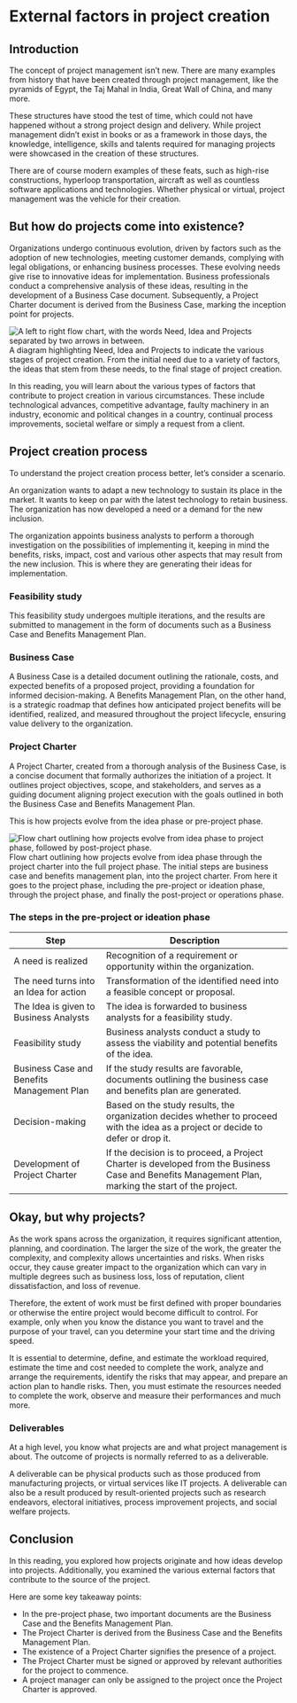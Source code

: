 # External factors in project creation

## Introduction

The concept of project management isn’t new. There are many examples from history that have been created through project management, like the pyramids of Egypt, the Taj Mahal in India, Great Wall of China, and many more.

These structures have stood the test of time, which could not have happened without a strong project design and delivery. While project management didn’t exist in books or as a framework in those days, the knowledge, intelligence, skills and talents required for managing projects were showcased in the creation of these structures.

There are of course modern examples of these feats, such as high-rise constructions, hyperloop transportation, aircraft as well as countless software applications and technologies. Whether physical or virtual, project management was the vehicle for their creation.

## But how do projects come into existence?

Organizations undergo continuous evolution, driven by factors such as the adoption of new technologies, meeting customer demands, complying with legal obligations, or enhancing business processes. These evolving needs give rise to innovative ideas for implementation. Business professionals conduct a comprehensive analysis of these ideas, resulting in the development of a Business Case document. Subsequently, a Project Charter document is derived from the Business Case, marking the inception point for projects.

![A left to right flow chart, with the words Need, Idea and Projects separated by two arrows in between.](https://d3c33hcgiwev3.cloudfront.net/imageAssetProxy.v1/dNuPyHj-R1iKvKwnoxqDjw_11d89718b2e843178d6a7a14ea081de1_MSPMC1M1L2_Item_02.png?expiry=1719792000000&hmac=NNrQomPAyvCFh83_KDE9OmSwTJIqWfpFLnAm6FC8i6o)
A diagram highlighting Need, Idea and Projects to indicate the various stages of project creation. From the initial need due to a variety of factors, the ideas that stem from these needs, to the final stage of project creation.

In this reading, you will learn about the various types of factors that contribute to project creation in various circumstances. These include technological advances, competitive advantage, faulty machinery in an industry, economic and political changes in a country, continual process improvements, societal welfare or simply a request from a client.

## Project creation process

To understand the project creation process better, let’s consider a scenario.

An organization wants to adapt a new technology to sustain its place in the market. It wants to keep on par with the latest technology to retain business. The organization has now developed a need or a demand for the new inclusion.

The organization appoints business analysts to perform a thorough investigation on the possibilities of implementing it, keeping in mind the benefits, risks, impact, cost and various other aspects that may result from the new inclusion. This is where they are generating their ideas for implementation.

### Feasibility study

This feasibility study undergoes multiple iterations, and the results are submitted to management in the form of documents such as a Business Case and Benefits Management Plan.

### Business Case

A Business Case is a detailed document outlining the rationale, costs, and expected benefits of a proposed project, providing a foundation for informed decision-making. A Benefits Management Plan, on the other hand, is a strategic roadmap that defines how anticipated project benefits will be identified, realized, and measured throughout the project lifecycle, ensuring value delivery to the organization.

### Project Charter

A Project Charter, created from a thorough analysis of the Business Case, is a concise document that formally authorizes the initiation of a project. It outlines project objectives, scope, and stakeholders, and serves as a guiding document aligning project execution with the goals outlined in both the Business Case and Benefits Management Plan.

This is how projects evolve from the idea phase or pre-project phase.

![Flow chart outlining how projects evolve from idea phase to project phase, followed by post-project phase.](https://d3c33hcgiwev3.cloudfront.net/imageAssetProxy.v1/TQXLAVnfRtSjeBad6OJ2mg_36dae53a0a11484b8b0d9072a61851e1_MSPMC1M1L2_Item_02_2.png?expiry=1719792000000&hmac=ygFFMRHTGrGDd9GPBbPKketdqY9lZmPuYLF8F0pkgL8)
Flow chart outlining how projects evolve from idea phase through the project charter into the full project phase. The initial steps are business case and benefits management plan, into the project charter. From here it goes to the project phase, including the pre-project or ideation phase, through the project phase, and finally the post-project or operations phase.

### The steps in the pre-project or ideation phase

| **Step**                             | **Description**                                                                                                                                |
| ------------------------------------------ | ---------------------------------------------------------------------------------------------------------------------------------------------------- |
| A need is realized                         | Recognition of a requirement or opportunity within the organization.                                                                                 |
| The need turns into an Idea for action     | Transformation of the identified need into a feasible concept or proposal.                                                                           |
| The Idea is given to Business Analysts     | The idea is forwarded to business analysts for a feasibility study.                                                                                  |
| Feasibility study                          | Business analysts conduct a study to assess the viability and potential benefits of the idea.                                                        |
| Business Case and Benefits Management Plan | If the study results are favorable, documents outlining the business case and benefits plan are generated.                                           |
| Decision-making                            | Based on the study results, the organization decides whether to proceed with the idea as a project or decide to defer or drop it.                    |
| Development of Project Charter             | If the decision is to proceed, a Project Charter is developed from the Business Case and Benefits Management Plan, marking the start of the project. |

## Okay, but why projects?

As the work spans across the organization, it requires significant attention, planning, and coordination. The larger the size of the work, the greater the complexity, and complexity allows uncertainties and risks. When risks occur, they cause greater impact to the organization which can vary in multiple degrees such as business loss, loss of reputation, client dissatisfaction, and loss of revenue.

Therefore, the extent of work must be first defined with proper boundaries or otherwise the entire project would become difficult to control. For example, only when you know the distance you want to travel and the purpose of your travel, can you determine your start time and the driving speed.

It is essential to determine, define, and estimate the workload required, estimate the time and cost needed to complete the work, analyze and arrange the requirements, identify the risks that may appear, and prepare an action plan to handle risks. Then, you must estimate the resources needed to complete the work, observe and measure their performances and much more.

### Deliverables

At a high level, you know what projects are and what project management is about. The outcome of projects is normally referred to as a deliverable.

A deliverable can be physical products such as those produced from manufacturing projects, or virtual services like IT projects. A deliverable can also be a result produced by result-oriented projects such as research endeavors, electoral initiatives, process improvement projects, and social welfare projects.

## Conclusion

In this reading, you explored how projects originate and how ideas develop into projects. Additionally, you examined the various external factors that contribute to the source of the project.

Here are some key takeaway points:

* In the pre-project phase, two important documents are the Business Case and the Benefits Management Plan.
* The Project Charter is derived from the Business Case and the Benefits Management Plan.
* The existence of a Project Charter signifies the presence of a project.
* The Project Charter must be signed or approved by relevant authorities for the project to commence.
* A project manager can only be assigned to the project once the Project Charter is approved.

